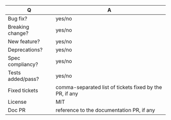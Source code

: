 <!--- 
Before making a PR please make sure to read our contributing guidlines 
https://github.com/babel/babel/blob/master/CONTRIBUTING.md
-->

| Q                 | A
| ----------------- | ---
| Bug fix?          | yes/no
| Breaking change?  | yes/no
| New feature?      | yes/no
| Deprecations?     | yes/no
| Spec compliancy?  | yes/no
| Tests added/pass? | yes/no
| Fixed tickets     | comma-separated list of tickets fixed by the PR, if any
| License           | MIT
| Doc PR            | reference to the documentation PR, if any

<!-- Describe your changes below in as much detail as possible -->
